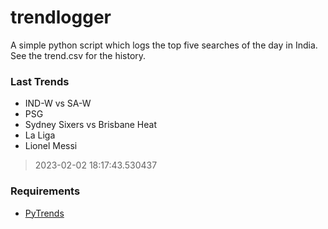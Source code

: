 # trendlogger
A simple python script which logs the top five searches of the day in India.<br>See the trend.csv for the history.<br>

<!-- Last Trends -->
### Last Trends
* IND-W vs SA-W
* PSG
* Sydney Sixers vs Brisbane Heat
* La Liga
* Lionel Messi
> 2023-02-02 18:17:43.530437

<!-- Requirements -->
### Requirements
* [PyTrends](https://github.com/dreyco676/pytrends)
